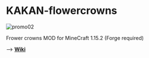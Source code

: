 # KAKAN-flowercrowns

![promo02](https://user-images.githubusercontent.com/77824010/222035917-083c626f-3a9c-43f3-af92-4d04d29ca5bd.png)

Frower crowns MOD for MineCraft 1.15.2 (Forge required)

--> [**Wiki**](https://github.com/Henkyakubi/KAKAN-flowercrowns/wiki)
